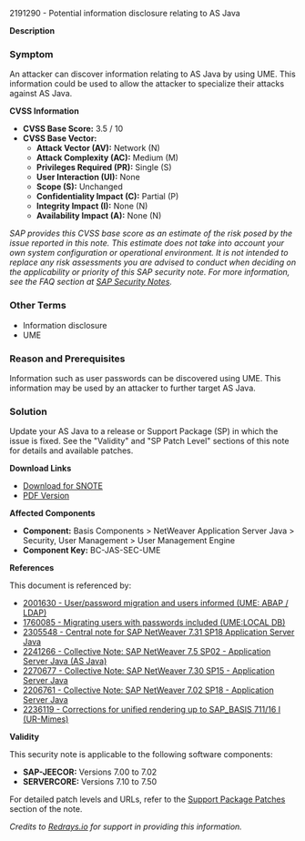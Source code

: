 2191290 - Potential information disclosure relating to AS Java

**Description**

### Symptom

An attacker can discover information relating to AS Java by using UME. This information could be used to allow the attacker to specialize their attacks against AS Java.

**CVSS Information**

- **CVSS Base Score:** 3.5 / 10
- **CVSS Base Vector:**
  - **Attack Vector (AV):** Network (N)
  - **Attack Complexity (AC):** Medium (M)
  - **Privileges Required (PR):** Single (S)
  - **User Interaction (UI):** None
  - **Scope (S):** Unchanged
  - **Confidentiality Impact (C):** Partial (P)
  - **Integrity Impact (I):** None (N)
  - **Availability Impact (A):** None (N)

*SAP provides this CVSS base score as an estimate of the risk posed by the issue reported in this note. This estimate does not take into account your own system configuration or operational environment. It is not intended to replace any risk assessments you are advised to conduct when deciding on the applicability or priority of this SAP security note. For more information, see the FAQ section at [SAP Security Notes](https://me.sap.com/support/sfm/notes).*

### Other Terms

- Information disclosure
- UME

### Reason and Prerequisites

Information such as user passwords can be discovered using UME. This information may be used by an attacker to further target AS Java.

### Solution

Update your AS Java to a release or Support Package (SP) in which the issue is fixed. See the "Validity" and "SP Patch Level" sections of this note for details and available patches.

**Download Links**

- [Download for SNOTE](https://notesdownloads.sap.com/note/0040000018124122017)
- [PDF Version](https://userapps.support.sap.com/sap/support/sfm/notes/print/0002191290?language=en-US&token=DE5D444288DB16F7B536A5AAA8D28AF0)

**Affected Components**

- **Component:** Basis Components > NetWeaver Application Server Java > Security, User Management > User Management Engine
- **Component Key:** BC-JAS-SEC-UME

**References**

This document is referenced by:
- [2001630 - User/password migration and users informed (UME: ABAP / LDAP)](https://me.sap.com/notes/2001630)
- [1760085 - Migrating users with passwords included (UME:LOCAL DB)](https://me.sap.com/notes/1760085)
- [2305548 - Central note for SAP NetWeaver 7.31 SP18 Application Server Java](https://me.sap.com/notes/2305548)
- [2241266 - Collective Note: SAP NetWeaver 7.5 SP02 - Application Server Java (AS Java)](https://me.sap.com/notes/2241266)
- [2270677 - Collective Note: SAP NetWeaver 7.30 SP15 - Application Server Java](https://me.sap.com/notes/2270677)
- [2206761 - Collective Note: SAP NetWeaver 7.02 SP18 - Application Server Java](https://me.sap.com/notes/2206761)
- [2236119 - Corrections for unified rendering up to SAP_BASIS 711/16 I (UR-Mimes)](https://me.sap.com/notes/2236119)

**Validity**

This security note is applicable to the following software components:

- **SAP-JEECOR:** Versions 7.00 to 7.02
- **SERVERCORE:** Versions 7.10 to 7.50

For detailed patch levels and URLs, refer to the [Support Package Patches](https://me.sap.com/notes/2191290#SupportPackagePatch) section of the note.

*Credits to [Redrays.io](https://redrays.io) for support in providing this information.*
